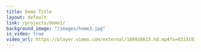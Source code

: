 ```yaml
---
title: Demo Title
layout: default
link: /projects/demo1/
background_image: "/images/home3.jpg"
is_video: true
video_url: https://player.vimeo.com/external/189938815.hd.mp4?s=03331933e638c4a70ac52b339e74eb9fa3fc5e88&profile_id=174
---
```

